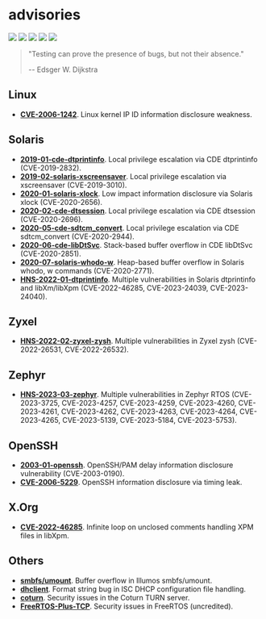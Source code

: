 # advisories
[![](https://img.shields.io/github/stars/0xdea/advisories.svg?color=yellow)](https://github.com/0xdea/advisories)
[![](https://img.shields.io/github/forks/0xdea/advisories.svg?color=green)](https://github.com/0xdea/advisories)
[![](https://img.shields.io/github/watchers/0xdea/advisories.svg?color=red)](https://github.com/0xdea/advisories)
[![](https://img.shields.io/badge/twitter-%400xdea-blue.svg)](https://twitter.com/0xdea)
[![](https://img.shields.io/badge/mastodon-%40raptor-purple.svg)](https://infosec.exchange/@raptor)

> "Testing can prove the presence of bugs, but not their absence." 
>
> -- Edsger W. Dijkstra

## Linux
* [**CVE-2006-1242**](https://www.securityfocus.com/archive/1/427622/100/0/threaded). Linux kernel IP ID information disclosure weakness.

## Solaris
* [**2019-01-cde-dtprintinfo**](https://github.com/0xdea/advisories/blob/master/2019-01-cde-dtprintinfo.txt). Local privilege escalation via CDE dtprintinfo (CVE-2019-2832).
* [**2019-02-solaris-xscreensaver**](https://github.com/0xdea/advisories/blob/master/2019-02-solaris-xscreensaver.txt). Local privilege escalation via xscreensaver (CVE-2019-3010).
* [**2020-01-solaris-xlock**](https://github.com/0xdea/advisories/blob/master/2020-01-solaris-xlock.txt). Low impact information disclosure via Solaris xlock (CVE-2020-2656).
* [**2020-02-cde-dtsession**](https://github.com/0xdea/advisories/blob/master/2020-02-cde-dtsession.txt). Local privilege escalation via CDE dtsession (CVE-2020-2696).
* [**2020-05-cde-sdtcm_convert**](https://github.com/0xdea/advisories/blob/master/2020-05-cde-sdtcm_convert.txt). Local privilege escalation via CDE sdtcm_convert (CVE-2020-2944).
* [**2020-06-cde-libDtSvc**](https://github.com/0xdea/advisories/blob/master/2020-06-cde-libDtSvc.txt). Stack-based buffer overflow in CDE libDtSvc (CVE-2020-2851).
* [**2020-07-solaris-whodo-w**](https://github.com/0xdea/advisories/blob/master/2020-07-solaris-whodo-w.txt). Heap-based buffer overflow in Solaris whodo, w commands (CVE-2020-2771).
* [**HNS-2022-01-dtprintinfo**](https://github.com/0xdea/advisories/blob/master/HNS-2022-01-dtprintinfo.txt). Multiple vulnerabilities in Solaris dtprintinfo and libXm/libXpm (CVE-2022-46285, CVE-2023-24039, CVE-2023-24040).

## Zyxel
* [**HNS-2022-02-zyxel-zysh**](https://github.com/0xdea/advisories/blob/master/HNS-2022-02-zyxel-zysh.txt). Multiple vulnerabilities in Zyxel zysh (CVE-2022-26531, CVE-2022-26532).

## Zephyr
* [**HNS-2023-03-zephyr**](https://github.com/0xdea/advisories/blob/master/HNS-2023-03-zephyr.txt). Multiple vulnerabilities in Zephyr RTOS (CVE-2023-3725, CVE-2023-4257, CVE-2023-4259, CVE-2023-4260, CVE-2023-4261, CVE-2023-4262, CVE-2023-4263, CVE-2023-4264, CVE-2023-4265, CVE-2023-5139, CVE-2023-5184, CVE-2023-5753).

## OpenSSH
* [**2003-01-openssh**](https://github.com/0xdea/advisories/blob/master/2003-01-openssh.txt). OpenSSH/PAM delay information disclosure vulnerability (CVE-2003-0190).
* [**CVE-2006-5229**](https://www.securityfocus.com/archive/1/448025/100/0/threaded). OpenSSH information disclosure via timing leak.

## X.Org
* [**CVE-2022-46285**](https://lists.x.org/archives/xorg-announce/2023-January/003312.html). Infinite loop on unclosed comments handling XPM files in libXpm.

## Others
* [**smbfs/umount**](https://www.illumos.org/issues/11618). Buffer overflow in Illumos smbfs/umount.
* [**dhclient**](https://gitlab.isc.org/isc-projects/dhcp/-/issues/280). Format string bug in ISC DHCP configuration file handling.
* [**coturn**](https://github.com/coturn/coturn/pulls?q=is%3Apr+0xdea). Security issues in the Coturn TURN server.
* [**FreeRTOS-Plus-TCP**](https://github.com/FreeRTOS/FreeRTOS-Plus-TCP/pull/1017). Security issues in FreeRTOS (uncredited).
